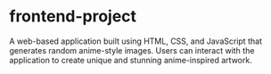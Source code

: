 # frontend-project
A web-based application built using HTML, CSS, and JavaScript that generates random anime-style images. Users can interact with the application to create unique and stunning anime-inspired artwork.
